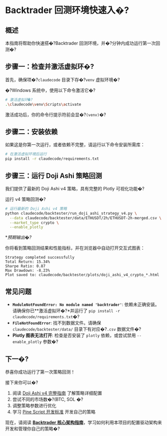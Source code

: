# Backtrader 回测环境快速入�?

## 概述

本指南将帮助你快速搭�?Backtrader 回测环境，并�?分钟内成功运行第一次回测�?

## 步骤一：检查并激活虚拟环�?

首先，确保项�?`claudecode` 目录下存�?`venv` 虚拟环境�?

�?Windows 系统中，使用以下命令激活它�?

```bash
# 激活虚拟环�?
.\claudecode\venv\Scripts\activate
```

激活成功后，你的命令行提示符前会显�?`(venv)`�?

## 步骤二：安装依赖

如果这是你第一次运行，或者依赖不完整，请运行以下命令安装所需库：

```bash
# 在激活虚拟环境后运行
pip install -r claudecode/requirements.txt
```

## 步骤三：运行 Doji Ashi 策略回测

我们提供了最新的 Doji Ashi v4 策略，具有完整的 Plotly 可视化功能�?

运行 v4 策略回测�?

```bash
# 运行最新的 Doji Ashi v4 策略
python claudecode/backtester/run_doji_ashi_strategy_v4.py \
  --data claudecode/backtester/data/ETHUSDT/2h/ETHUSDT-2h-merged.csv \
  --market_type crypto \
  --enable_plotly
```

**预期输出�?*

你将看到策略回测结果和性能指标，并在浏览器中自动打开交互式图表：

```
Strategy completed successfully
Total Return: 15.34%
Sharpe Ratio: 0.87
Max Drawdown: -8.23%
Plot saved to: claudecode/backtester/plots/doji_ashi_v4_crypto_*.html
```

## 常见问题

- **`ModuleNotFoundError: No module named 'backtrader'`**: 依赖未正确安装。请确保你已**激活虚拟环�?*并运行了 `pip install -r claudecode/requirements.txt`�?
- **`FileNotFoundError`**: 找不到数据文件。请确保 `claudecode/backtester/data/` 目录下有对应�?`.csv` 数据文件�?
- **Plotly 图表无法打开**: 检查是否安装了 `plotly` 依赖，或尝试禁用 `--enable_plotly` 参数�?

## 下一�?

恭喜你成功运行了第一次策略回测！

接下来你可以�?
1. 阅读 [Doji Ashi v4 完整指南](./strategies/dojo_ashi_strategy_v4_guide.md) 了解策略详细配置
2. 尝试不同的市场数�?(BTC, SOL �?
3. 调整策略参数进行优化
4. 学习 [Pine Script 开发标准](../standards/pine-script-standards.md) 开发自己的策略

现在，请阅读 **[Backtrader 核心架构指南](./backtrader-architecture.md)**，学习如何利用本项目的配置驱动架构来开发和管理你自己的策略�?

